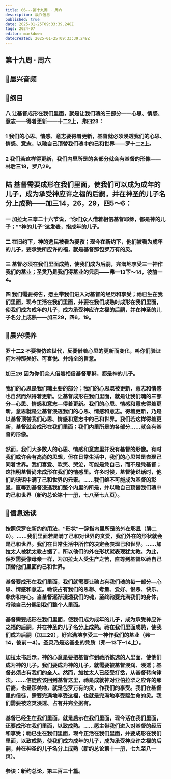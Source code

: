 ```yaml
---
title: 06---第十九周 · 周六
description: 晨兴信息
published: true
date: 2025-01-25T09:33:39.248Z
tags: 2024-07
editor: markdown
dateCreated: 2025-01-25T09:33:39.248Z
---
```


## 第十九周 · 周六

## 🎵晨兴音频

## 📖纲目

### 八	让基督成形在我们里面，就是让我们魂的三部分——心思、情感、意志——得着更新——十二2上，弗四23：

### 1	我们的心思、情感、意志要得着更新，基督就必须浸透我们的心思、情感、意志，以祂自己顶替我们魂中的己和世界——罗十二2上。

### 2	我们若这样得更新，我们内里所是的各部分就会有基督的形像——林后三18，罗八29。

## 陆	基督需要成形在我们里面，使我们可以成为成年的儿子，成为承受神应许之福的后嗣，并在神圣的儿子名分上成熟——加三14，26，29，四5～6：

### 一	加拉太三章二十六节说，“你们众人借着相信基督耶稣，都是神的儿子；”“神的儿子”这发表，指成年的儿子。

### 二	在旧约下，神的选民被看为婴孩；现今在新约下，他们被看为成年的儿子，要承受所应许的福，就是基督那包罗万有的灵。

### 三	基督必须在我们里面成熟，使我们成为后嗣，完满地享受三一神作我们的基业；圣灵乃是我们得基业的凭质——弗一13下～14，彼前一4。

### 四	我们需要祷告，愿主带我们进入对基督的经历和享受；祂已生在我们里面，现今正活在我们里面，并要在我们成熟时成形在我们里面，使我们成为成年的儿子，成为承受神应许之福的后嗣，并在神圣的儿子名分上成熟——加三29，四6，19。

## 📖晨兴喂养

### **罗十二2**    **不要模仿这世代，反要借着心思的更新而变化，叫你们验证何为神那美好、可喜悦、并纯全的旨意。**

### **加三26**    **因为你们众人借着相信基督耶稣，都是神的儿子。**

### 我们的心思是我们魂主要的部分；我们的心思既被更新，意志和情感也自然而然得着更新。让基督成形在我们里面，就是让我们魂的三部分—心思、情感和意志—得着更新。我们的心思、情感和意志得着更新，意思就是让基督浸透我们的心思、情感和意志。得着更新，乃是以基督顶替我们心思、情感和意志中的己和世界。我们若这样得着更新，基督就会成形在我们里面；我们内里所是的各部分……就会有基督的形像。

### 然而，我们大多数人的心思、情感和意志里并没有基督的形像。有时我们或许会有高尚的思想，但在日常生活中，我们的心思常是表现己同着世界。我们喜爱、欢笑、哭泣，可能是凭自己，而不是凭基督；这指明基督尚未成形在我们的情感里。许多时候，基督徒说话时，他们的话语中满了己和世界的元素。……我们绝不可能成为基督的彰显，直等到基督浸透我们整个内里的所是，并以祂自己顶替我们魂中的己和世界（新约总论第十一册，七八至七九页）。

## 📖信息选读

### 按照保罗在新约的用法，“形状”一辞指内里所是的外在彰显（腓二6）。……我们里面若是满了己和对世界的贪爱，我们外在的形状就会是己和世界。我们在日常生活中所作的决定会表现己和世界。……加拉太人被犹太教占据了，所以他们的外在形状就表现犹太教。为此，保罗需要像母亲一样，为加拉太人受生产之苦，直等到基督以祂自己顶替他们里面的己和世界。

### 基督要成形在我们里面，我们就需要让祂占有我们魂的每一部分—心思、情感和意志。祂该占有我们的思想、考量、爱好、恨恶、快乐、悲伤和存心。当基督逐渐浸透我们的魂，至终祂要充满我们的身体，将祂自己分赐到我们整个人里面。

### 基督需要成形在我们里面，使我们成为成年的儿子，成为承受神应许之福的后嗣，并在神圣的儿子名分上成熟。祂在我们里面成熟，使我们成为后嗣（加三29），好完满地享受三一神作我们的基业（弗一14，彼前一4）。圣灵乃是这基业的凭质（弗一13下~14上）。

### 加拉太书启示，神的心意是要把基督作到祂所拣选的人里面，使他们成为神的儿子。我们要成为神的儿子，就需要被基督浸润、浸透；基督必须占有我们的全人。然而，加拉太人已经受打岔，从基督转向律法。……信徒应该回到基督这里，祂是成就神对亚伯拉罕之应许的那后裔，也是那美地，就是包罗万有的灵，作我们的享受。我们在基督里的信徒，需要完满地享受这福，也就是完满地享受赐生命的灵。我们需要被这灵浸透、占有并完全据有。

### 基督已经生在我们里面，就是启示在我们里面，现今活在我们里面，还要成形在我们里面，以致成熟。……愿主带我们进入对基督的经历和享受；祂已生在我们里面，现今正活在我们里面，并要成形在我们里面，以致成熟，使我们成为成年的儿子，成为承受神应许之福的后嗣，并在神圣的儿子名分上成熟（新约总论第十一册，七九至八一页）。

### 参读：新约总论，第三百三十篇。
<!-- Google tag (gtag.js) -->
<script async src="https://www.googletagmanager.com/gtag/js?id=G-1P8709Z16T"></script>
<script>
  window.dataLayer = window.dataLayer || [];
  function gtag(){dataLayer.push(arguments);}
  gtag('js', new Date());

  gtag('config', 'G-1P8709Z16T');
</script>